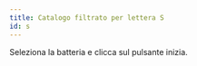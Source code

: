 ```yaml
---
title: Catalogo filtrato per lettera S
id: s
---
```

Seleziona la batteria e clicca sul pulsante inizia.